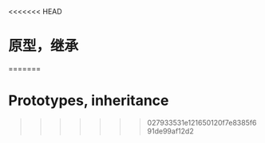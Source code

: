 <<<<<<< HEAD
# 原型，继承
=======
# Prototypes, inheritance
>>>>>>> 027933531e121650120f7e8385f691de99af12d2
